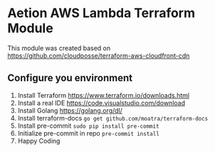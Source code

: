 # Aetion AWS Lambda Terraform Module
This module was created based on https://github.com/cloudposse/terraform-aws-cloudfront-cdn

## Configure you environment

1. Install Terraform https://www.terraform.io/downloads.html
2. Install a real IDE https://code.visualstudio.com/download
3. Install Golang https://golang.org/dl/
4. Install terraform-docs `go get github.com/moatra/terraform-docs`
5. Install pre-commit `sudo pip install pre-commit`
6. Initialize pre-commit in repo `pre-commit install`
7. Happy Coding
